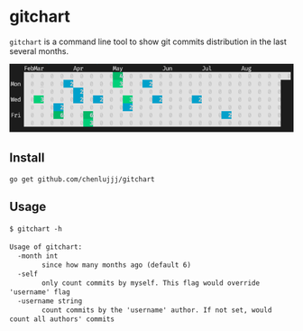 # gitchart

`gitchart` is a command line tool to show git commits distribution in the last several months.

![](./example.png)



## Install

```shell
go get github.com/chenlujjj/gitchart
```

## Usage

```
$ gitchart -h

Usage of gitchart:
  -month int
        since how many months ago (default 6)
  -self
        only count commits by myself. This flag would override 'username' flag
  -username string
        count commits by the 'username' author. If not set, would count all authors' commits
```
